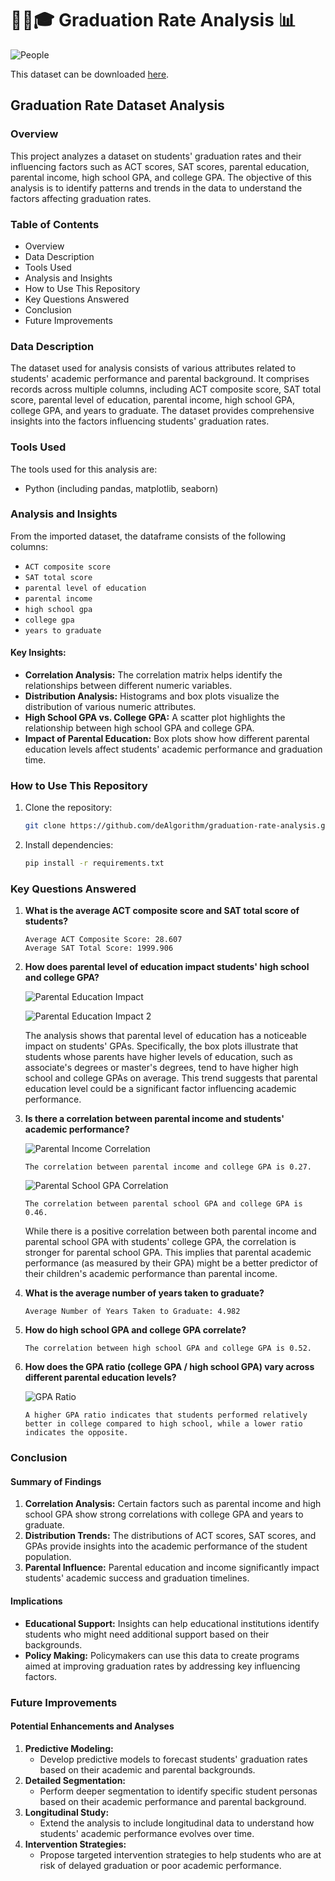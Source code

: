 # 👩‍🎓🎓 Graduation Rate Analysis 📊

![People](https://github.com/deAlgorithm/graduation_rate/assets/131563995/a7dc781b-ae83-4295-9d01-c0387b363754)

This dataset can be downloaded [here](https://github.com/deAlgorithm/graduation_rate/blob/main/notebook.ipynb).

## Graduation Rate Dataset Analysis

### Overview
This project analyzes a dataset on students' graduation rates and their influencing factors such as ACT scores, SAT scores, parental education, parental income, high school GPA, and college GPA. The objective of this analysis is to identify patterns and trends in the data to understand the factors affecting graduation rates.

### Table of Contents
- Overview
- Data Description
- Tools Used
- Analysis and Insights
- How to Use This Repository
- Key Questions Answered
- Conclusion
- Future Improvements

### Data Description
The dataset used for analysis consists of various attributes related to students' academic performance and parental background. It comprises records across multiple columns, including ACT composite score, SAT total score, parental level of education, parental income, high school GPA, college GPA, and years to graduate. The dataset provides comprehensive insights into the factors influencing students' graduation rates.

### Tools Used
The tools used for this analysis are:
- Python (including pandas, matplotlib, seaborn)

### Analysis and Insights
From the imported dataset, the dataframe consists of the following columns:
- `ACT composite score`
- `SAT total score`
- `parental level of education`
- `parental income`
- `high school gpa`
- `college gpa`
- `years to graduate`

#### Key Insights:
- **Correlation Analysis:** The correlation matrix helps identify the relationships between different numeric variables.
- **Distribution Analysis:** Histograms and box plots visualize the distribution of various numeric attributes.
- **High School GPA vs. College GPA:** A scatter plot highlights the relationship between high school GPA and college GPA.
- **Impact of Parental Education:** Box plots show how different parental education levels affect students' academic performance and graduation time.

### How to Use This Repository
1. Clone the repository:
   ```bash
   git clone https://github.com/deAlgorithm/graduation-rate-analysis.git
   ```
2. Install dependencies:
   ```bash
   pip install -r requirements.txt
   ```

### Key Questions Answered
1. **What is the average ACT composite score and SAT total score of students?**
   ```
   Average ACT Composite Score: 28.607
   Average SAT Total Score: 1999.906
   ```
2. **How does parental level of education impact students' high school and college GPA?**

   ![Parental Education Impact](https://github.com/deAlgorithm/graduation_rate/assets/131563995/d0d744af-8355-4d6f-9eb0-6214620295d2)
   
   ![Parental Education Impact 2](https://github.com/deAlgorithm/graduation_rate/assets/131563995/cc0c039e-4d4f-4f7b-8edf-78f4af56e69e)

   The analysis shows that parental level of education has a noticeable impact on students' GPAs. Specifically, the box plots illustrate that students whose parents have higher levels of education, such as associate's degrees or master's degrees, tend to have higher high school and college GPAs on average. This trend suggests that parental education level could be a significant factor influencing academic performance.

3. **Is there a correlation between parental income and students' academic performance?**

   ![Parental Income Correlation](https://github.com/deAlgorithm/graduation_rate/assets/131563995/070747eb-2ae2-42c2-aeec-d2d0ec3e0873)
   ```
   The correlation between parental income and college GPA is 0.27.
   ```
   
   ![Parental School GPA Correlation](https://github.com/deAlgorithm/graduation_rate/assets/131563995/083fc732-18fd-40fd-ba13-7548e8758d61)
   ```
   The correlation between parental school GPA and college GPA is 0.46.
   ```

   While there is a positive correlation between both parental income and parental school GPA with students' college GPA, the correlation is stronger for parental school GPA. This implies that parental academic performance (as measured by their GPA) might be a better predictor of their children's academic performance than parental income.

4. **What is the average number of years taken to graduate?**
   ```
   Average Number of Years Taken to Graduate: 4.982
   ```

5. **How do high school GPA and college GPA correlate?**
   ```
   The correlation between high school GPA and college GPA is 0.52.
   ```

6. **How does the GPA ratio (college GPA / high school GPA) vary across different parental education levels?**
   
   ![GPA Ratio](https://github.com/deAlgorithm/graduation_rate/assets/131563995/8227282d-a415-4032-8d80-2a1e5a8bb3e4)
   ```
   A higher GPA ratio indicates that students performed relatively better in college compared to high school, while a lower ratio indicates the opposite.
   ```

### Conclusion
#### Summary of Findings
1. **Correlation Analysis:** Certain factors such as parental income and high school GPA show strong correlations with college GPA and years to graduate.
2. **Distribution Trends:** The distributions of ACT scores, SAT scores, and GPAs provide insights into the academic performance of the student population.
3. **Parental Influence:** Parental education and income significantly impact students' academic success and graduation timelines.

#### Implications
- **Educational Support:** Insights can help educational institutions identify students who might need additional support based on their backgrounds.
- **Policy Making:** Policymakers can use this data to create programs aimed at improving graduation rates by addressing key influencing factors.

### Future Improvements
#### Potential Enhancements and Analyses
1. **Predictive Modeling:**
   - Develop predictive models to forecast students' graduation rates based on their academic and parental backgrounds.
2. **Detailed Segmentation:**
   - Perform deeper segmentation to identify specific student personas based on their academic performance and parental background.
3. **Longitudinal Study:**
   - Extend the analysis to include longitudinal data to understand how students' academic performance evolves over time.
4. **Intervention Strategies:**
   - Propose targeted intervention strategies to help students who are at risk of delayed graduation or poor academic performance.

